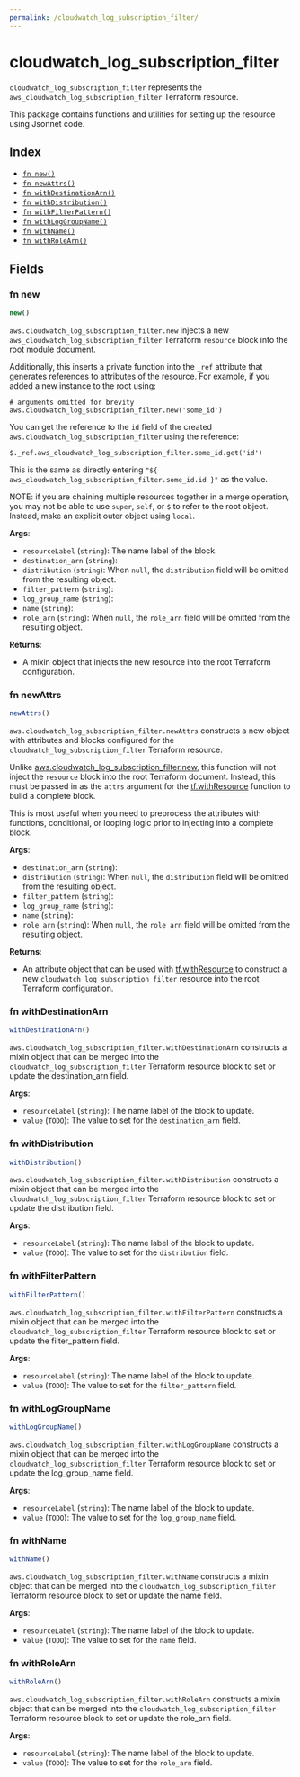 ```yaml
---
permalink: /cloudwatch_log_subscription_filter/
---
```


# cloudwatch_log_subscription_filter

`cloudwatch_log_subscription_filter` represents the `aws_cloudwatch_log_subscription_filter` Terraform resource.



This package contains functions and utilities for setting up the resource using Jsonnet code.


## Index

* [`fn new()`](#fn-new)
* [`fn newAttrs()`](#fn-newattrs)
* [`fn withDestinationArn()`](#fn-withdestinationarn)
* [`fn withDistribution()`](#fn-withdistribution)
* [`fn withFilterPattern()`](#fn-withfilterpattern)
* [`fn withLogGroupName()`](#fn-withloggroupname)
* [`fn withName()`](#fn-withname)
* [`fn withRoleArn()`](#fn-withrolearn)

## Fields

### fn new

```ts
new()
```


`aws.cloudwatch_log_subscription_filter.new` injects a new `aws_cloudwatch_log_subscription_filter` Terraform `resource`
block into the root module document.

Additionally, this inserts a private function into the `_ref` attribute that generates references to attributes of the
resource. For example, if you added a new instance to the root using:

    # arguments omitted for brevity
    aws.cloudwatch_log_subscription_filter.new('some_id')

You can get the reference to the `id` field of the created `aws.cloudwatch_log_subscription_filter` using the reference:

    $._ref.aws_cloudwatch_log_subscription_filter.some_id.get('id')

This is the same as directly entering `"${ aws_cloudwatch_log_subscription_filter.some_id.id }"` as the value.

NOTE: if you are chaining multiple resources together in a merge operation, you may not be able to use `super`, `self`,
or `$` to refer to the root object. Instead, make an explicit outer object using `local`.

**Args**:
  - `resourceLabel` (`string`): The name label of the block.
  - `destination_arn` (`string`): 
  - `distribution` (`string`):  When `null`, the `distribution` field will be omitted from the resulting object.
  - `filter_pattern` (`string`): 
  - `log_group_name` (`string`): 
  - `name` (`string`): 
  - `role_arn` (`string`):  When `null`, the `role_arn` field will be omitted from the resulting object.

**Returns**:
- A mixin object that injects the new resource into the root Terraform configuration.


### fn newAttrs

```ts
newAttrs()
```


`aws.cloudwatch_log_subscription_filter.newAttrs` constructs a new object with attributes and blocks configured for the `cloudwatch_log_subscription_filter`
Terraform resource.

Unlike [aws.cloudwatch_log_subscription_filter.new](#fn-cloudwatchlogsubscriptionfilternew), this function will not inject the `resource`
block into the root Terraform document. Instead, this must be passed in as the `attrs` argument for the
[tf.withResource](https://github.com/tf-libsonnet/core/tree/main/docs#fn-withresource) function to build a complete block.

This is most useful when you need to preprocess the attributes with functions, conditional, or looping logic prior to
injecting into a complete block.

**Args**:
  - `destination_arn` (`string`): 
  - `distribution` (`string`):  When `null`, the `distribution` field will be omitted from the resulting object.
  - `filter_pattern` (`string`): 
  - `log_group_name` (`string`): 
  - `name` (`string`): 
  - `role_arn` (`string`):  When `null`, the `role_arn` field will be omitted from the resulting object.

**Returns**:
  - An attribute object that can be used with [tf.withResource](https://github.com/tf-libsonnet/core/tree/main/docs#fn-withresource) to construct a new `cloudwatch_log_subscription_filter` resource into the root Terraform configuration.


### fn withDestinationArn

```ts
withDestinationArn()
```

`aws.cloudwatch_log_subscription_filter.withDestinationArn` constructs a mixin object that can be merged into the `cloudwatch_log_subscription_filter`
Terraform resource block to set or update the destination_arn field.



**Args**:
  - `resourceLabel` (`string`): The name label of the block to update.
  - `value` (`TODO`): The value to set for the `destination_arn` field.


### fn withDistribution

```ts
withDistribution()
```

`aws.cloudwatch_log_subscription_filter.withDistribution` constructs a mixin object that can be merged into the `cloudwatch_log_subscription_filter`
Terraform resource block to set or update the distribution field.



**Args**:
  - `resourceLabel` (`string`): The name label of the block to update.
  - `value` (`TODO`): The value to set for the `distribution` field.


### fn withFilterPattern

```ts
withFilterPattern()
```

`aws.cloudwatch_log_subscription_filter.withFilterPattern` constructs a mixin object that can be merged into the `cloudwatch_log_subscription_filter`
Terraform resource block to set or update the filter_pattern field.



**Args**:
  - `resourceLabel` (`string`): The name label of the block to update.
  - `value` (`TODO`): The value to set for the `filter_pattern` field.


### fn withLogGroupName

```ts
withLogGroupName()
```

`aws.cloudwatch_log_subscription_filter.withLogGroupName` constructs a mixin object that can be merged into the `cloudwatch_log_subscription_filter`
Terraform resource block to set or update the log_group_name field.



**Args**:
  - `resourceLabel` (`string`): The name label of the block to update.
  - `value` (`TODO`): The value to set for the `log_group_name` field.


### fn withName

```ts
withName()
```

`aws.cloudwatch_log_subscription_filter.withName` constructs a mixin object that can be merged into the `cloudwatch_log_subscription_filter`
Terraform resource block to set or update the name field.



**Args**:
  - `resourceLabel` (`string`): The name label of the block to update.
  - `value` (`TODO`): The value to set for the `name` field.


### fn withRoleArn

```ts
withRoleArn()
```

`aws.cloudwatch_log_subscription_filter.withRoleArn` constructs a mixin object that can be merged into the `cloudwatch_log_subscription_filter`
Terraform resource block to set or update the role_arn field.



**Args**:
  - `resourceLabel` (`string`): The name label of the block to update.
  - `value` (`TODO`): The value to set for the `role_arn` field.
